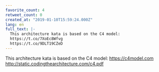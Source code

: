 ```yaml
---
favorite_count: 4
retweet_count: 0
created_at: "2019-01-10T15:59:24.000Z"
lang: en
full_text: |-
  This architecture kata is based on the C4 model: 
  https://t.co/7XoEc8Wfvg
  https://t.co/9DLT19CZeD
---
```


This architecture kata is based on the C4 model: <https://c4model.com>
<http://static.codingthearchitecture.com/c4.pdf>
